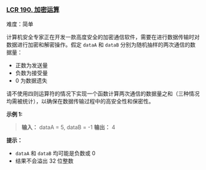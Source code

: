 ### [LCR 190. 加密运算](https://leetcode.cn/problems/bu-yong-jia-jian-cheng-chu-zuo-jia-fa-lcof/)

难度：简单

计算机安全专家正在开发一款高度安全的加密通信软件，需要在进行数据传输时对数据进行加密和解密操作。假定 `dataA` 和 `dataB` 分别为随机抽样的两次通信的数据量：

- 正数为发送量
- 负数为接受量
- 0 为数据遗失

请不使用四则运算符的情况下实现一个函数计算两次通信的数据量之和（三种情况均需被统计），以确保在数据传输过程中的高安全性和保密性。

**示例 1:**

> **输入：** dataA = 5, dataB = -1
> **输出：** 4

**提示：**

- `dataA` 和 `dataB` 均可能是负数或 0
- 结果不会溢出 32 位整数
